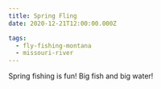 ```yaml
---
title: Spring Fling
date: 2020-12-21T12:00:00.000Z

tags:
  - fly-fishing-montana
  - missouri-river
---
```


Spring fishing is fun! Big fish and big water!
